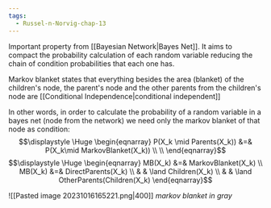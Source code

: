 ```yaml
---
tags:
  - Russel-n-Norvig-chap-13
---
```

Important property from [[Bayesian Network|Bayes Net]]. It aims to compact the probability calculation of each random variable reducing the chain of condition probabilities that each one has.

Markov blanket states that everything besides the area (blanket) of the children's node, the parent's node and the other parents from the children's node are [[Conditional Independence|conditional independent]]

In other words, in order to calculate the probability of a random variable in a bayes net (node from the network) we need only the markov blanket of that node as condition:
$$\displaystyle \Huge \begin{eqnarray} 
P(X_k \mid Parents(X_k)) &=& P(X_k\mid MarkovBlanket(X_k)) \\
\\
\end{eqnarray}$$
$$\displaystyle \Huge \begin{eqnarray} 
MB(X_k) &=& MarkovBlanket(X_k) \\
MB(X_k) &=& DirectParents(X_k) \\
& & \land Children(X_k) \\
& & \land OtherParents(Children(X_k)
\end{eqnarray}$$

![[Pasted image 20231016165221.png|400]]
*markov blanket in gray*